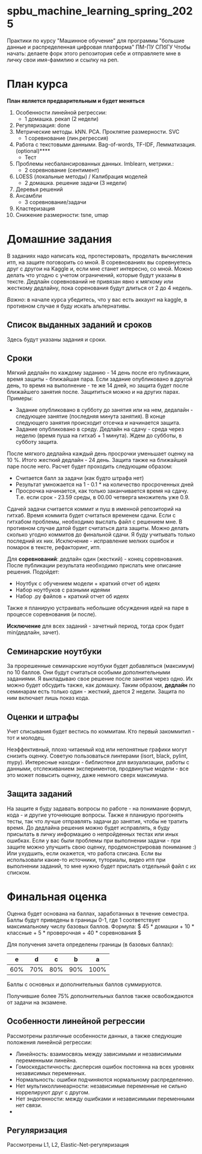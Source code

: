 # spbu_machine_learning_spring_2025
Практики по курсу "Машинное обучение" для программы "большие данные и распределенная цифровая платформа" ПМ-ПУ СПбГУ
Чтобы начать: делаете форк этого репозитория себе и отправляете мне в личку свои имя-фамилию и ссылку на реп.

# План курса
**План является предварительным и будет меняться**

1. Особенности линейной регрессии: 
   - 1 домашка. рекап (2 недели)
2. Регуляризация: done 
3. Метрические методы. kNN. PCA. Проклятие размерности. SVC 
   - 1 соревнование (лин.регрессия)
4. Работа с текстовыми данными. Bag-of-words, TF-IDF, Лемматизация.    (optional)****
   - Тест
5. Проблемы несбалансированных данных. Imblearn, метрики.:  
   - 2 соревнование (сентимент)
6. LOESS (локальные методы) / Калибрация моделей  
   - 2 домашка. решение задачи (3 недели)
7. Деревья решений 
8. Ансамбли 
   - 3 соревнование/задачи 
9. Кластеризация 
10. Снижение размерности: tsne,  umap 
  

# Домашние задания
В заданиях надо написать код, протестировать, проделать вычисления итп, на защите поговорить со мной.
В соревнованиях вы соревнуетесь друг с другои на Kaggle и, если мне станет интересно, со мной. 
Можно делать что угодно с учетом ограничений, которые будут указаны в тексте.
Дедлайн соревнований не привязан явно к мягкому или жесткому дедлайну, пока соренования будут длиться от 2 до 4 недель.

*Важно*: в начале курса убедитесь, что у вас есть аккаунт на kaggle, в противном случае я буду искать альтернативы.

## Список выданных заданий и сроков
Здесь будут указаны задания и сроки.

## Сроки

Мягкий дедлайн по каждому заданию - 14 день после его публикации, время защиты - ближайшая пара. Если задание опубликовано в другой день, то время на выполнение - те же 14 дней, но защита будет после ближайшего занятия после.
Защититься можно и на других парах.
Примеры: 
- Задание  опубликовано в субботу до занятия или на нем, дедалайн - следующее занятие (последняя минута занятия). В конце следующего занятия происходит отсечка и начинается защита.
- Задание опубликовано в среду. Дедлайн на сдачу - среда через неделю (время пуша на гитхаб + 1 минута). Ждем до субботы, в субботу защита.

После мягкого дедлайна каждый день просрочки уменьшает оценку на 10 %. Итого жесткий дедлайн - 24 день. Защита также на ближайшей паре после него.
Расчет будет проходить следующим образом:
- Считается балл за задачи (как будто штрафа нет)
- Результат умножается на 1 - 0.1 * на количество просроченных дней
- Просрочка начинается, как только заканчивается время на сдачу. Т.е. если срок - 23.59 среды, в 00.00 четверга множитель уже 0.9.

Сдачей задачи считается коммит и пуш в именной репозиторий на гитхаб. Время коммита будет считаться временем сдачи.
Если с гитхабом проблемы, необходимо выслать файл с решением мне. В противном случае датой будет считаться дата защиты.
Можно делать сколько угодно коммитов до финальной сдачи. Я буду учитывать только последний их них. Исключение - исправление мелких ошибок и помарок в тексте, рефакторинг, итп. 

Для **соревнований**: дедлайн один (жесткий) - конец соревнования. После публикации результата необходимо прислать мне описание решения. Подойдет:
- Ноутбук с обучением модели + краткий отчет об идеях
- Набор ноутбуков с разными идеями 
- Набор .py файлов + краткий отчет об идеях

Также я планирую устраивать небольшие обсуждения идей на паре в процессе соревнования (и после).

**Исключение** для всех заданий - зачетный период, тогда срок будет min(дедлайн, зачет).

## Семинарские ноутбуки
За прорешенные семинарские ноутбуки будет добавляться (максимум) по 10 баллов. Они будут считаться особыми дополнительными заданиями.
Я выкладываю свое решение после занятия через одно. Их можно будет обсудить также, как домашку.
Таким образом, **дедлайн** по семинарам есть только один - жесткий, дается 2 недели. Защита по ним включает лишь показ кода. 


## Оценки и штрафы
Учет списывания будет вестись по коммитам. Кто первый закоммитил - тот и молодец. 

Неэффективный, плохо читаемый код или непонятные графики могут снизить оценку. 
Советую пользоваться линтерами (isort, black, pylint, mypy). 
Интересные находки - библиотеки для визуализации, работы с данными, отслеживанием экспериментов, продвинутые модели - все это может повысить оценку, даже немного сверх максимума.

## Защита заданий
На защите я буду задавать вопросы по работе - на понимание формул, кода - и другие уточняющие вопросы. Также я планирую прогонять тесты, так что лучше отправлять задачи до занятия, чтобы не тратить время.
До дедлайна решения можно будет исправлять, я буду присылать в личку информацию  о непройденных тестах или иных ошибках.
Если у вас были проблемы при выполнении задачи - при защите можно улучшить свою оценку, продемонстрировав понимание :) Или ухудшить, если окажется, что работа списана.
Если вы использовали какие-то источники, туториалы, видео итп при выполнении заданий, то мне нужно будет прислать отдельный файл с их списком.

# Финальная оценка
Оценка будет основана на баллах, заработанных в течение семестра. 
Баллы будут приведены в границы 0-1, где 1 соответствует максимальному числу базовых баллов.
Формула: $ 45 * домашки + 10 * классные + 5 * проверочная + 40 * соревнования $ 

Для получения зачета определены границы (в базовых баллах):

| e   | d   | c   | b   | a    |
|-----|-----|-----|-----|------|
| 60% | 70% | 80% | 90% | 100% |

Баллы с основных и дополнительных баллов суммируются. 

Получившие более 75% дополнительных баллов также освобождаются от задачи на экзамене. 
 
## Особенности линейной регрессии
Рассмотрены различные особенности данных, а также следующие положения линейной регрессии:
* Линейность: взаимосвязь между зависимыми и независимыми переменными линейна.
* Гомоскедастичность: дисперсия ошибок постоянна на всех уровнях независимых переменных.
* Нормальность: ошибки подчиняются нормальному распределению.
* Нет мультиколлинеарности: независимые переменные не сильно коррелируют друг с другом.
* Нет эндогенности: между ошибками и независимыми переменными нет связи.
* 
## Регуляризация
Рассмотрены L1, L2, Elastic-Net-регуляризация
  